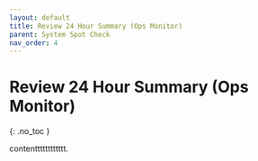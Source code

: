 ```yaml
---
layout: default
title: Review 24 Hour Summary (Ops Monitor)
parent: System Spot Check
nav_order: 4
---
```


# Review 24 Hour Summary (Ops Monitor)
{: .no_toc }

contentttttttttttt.
